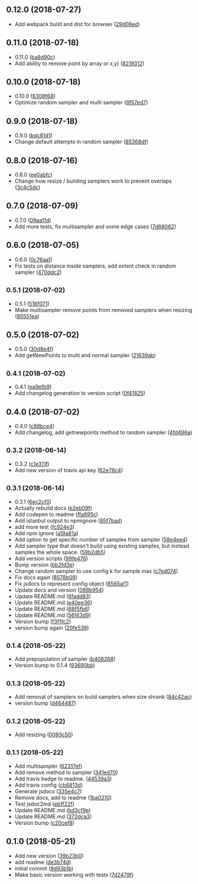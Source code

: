 ## 0.12.0 (2018-07-27)

* Add webpack build and dist for browser ([29d06ed](https://github.com/vantreeseba/poisson-sampler/commit/29d06ed))



## 0.11.0 (2018-07-18)

* 0.11.0 ([ba8d90c](https://github.com/vantreeseba/poisson-sampler/commit/ba8d90c))
* Add ability to remove point by array or x,y) ([8219312](https://github.com/vantreeseba/poisson-sampler/commit/8219312))



## 0.10.0 (2018-07-18)

* 0.10.0 ([8308f68](https://github.com/vantreeseba/poisson-sampler/commit/8308f68))
* Optimize random sampler and multi sampler ([6f57ed7](https://github.com/vantreeseba/poisson-sampler/commit/6f57ed7))



## 0.9.0 (2018-07-18)

* 0.9.0 ([bdc81d1](https://github.com/vantreeseba/poisson-sampler/commit/bdc81d1))
* Change default attempts in random sampler ([85368df](https://github.com/vantreeseba/poisson-sampler/commit/85368df))



## 0.8.0 (2018-07-16)

* 0.8.0 ([ee0abfc](https://github.com/vantreeseba/poisson-sampler/commit/ee0abfc))
* Change how resize / building samplers work to prevent overlaps ([3c4c5dc](https://github.com/vantreeseba/poisson-sampler/commit/3c4c5dc))



## 0.7.0 (2018-07-09)

* 0.7.0 ([09aa11d](https://github.com/vantreeseba/poisson-sampler/commit/09aa11d))
* Add more tests, fix multisampler and some edge cases ([7d68062](https://github.com/vantreeseba/poisson-sampler/commit/7d68062))



## 0.6.0 (2018-07-05)

* 0.6.0 ([0c76aa1](https://github.com/vantreeseba/poisson-sampler/commit/0c76aa1))
* Fix tests on distance inside samplers, add extent check in random sampler ([470ddc2](https://github.com/vantreeseba/poisson-sampler/commit/470ddc2))



## <small>0.5.1 (2018-07-02)</small>

* 0.5.1 ([516f071](https://github.com/vantreeseba/poisson-sampler/commit/516f071))
* Make multisampler remove points from removed samplers when resizing ([85551ea](https://github.com/vantreeseba/poisson-sampler/commit/85551ea))



## 0.5.0 (2018-07-02)

* 0.5.0 ([30d8e4f](https://github.com/vantreeseba/poisson-sampler/commit/30d8e4f))
* Add getNewPoints to multi and normal sampler ([21639ab](https://github.com/vantreeseba/poisson-sampler/commit/21639ab))



## <small>0.4.1 (2018-07-02)</small>

* 0.4.1 ([ea9efb9](https://github.com/vantreeseba/poisson-sampler/commit/ea9efb9))
* Add changelog generation to version script ([0f41825](https://github.com/vantreeseba/poisson-sampler/commit/0f41825))



## 0.4.0 (2018-07-02)

* 0.4.0 ([c88bce4](https://github.com/vantreeseba/poisson-sampler/commit/c88bce4))
* Add changelog, add getnewpoints method to random sampler ([4fd486a](https://github.com/vantreeseba/poisson-sampler/commit/4fd486a))



## <small>0.3.2 (2018-06-14)</small>

* 0.3.2 ([c1e311f](https://github.com/vantreeseba/poisson-sampler/commit/c1e311f))
* Add new version of travis api key ([62e78c4](https://github.com/vantreeseba/poisson-sampler/commit/62e78c4))



## <small>0.3.1 (2018-06-14)</small>

* 0.3.1 ([6ec2cf0](https://github.com/vantreeseba/poisson-sampler/commit/6ec2cf0))
* Actually rebuild docs ([e2eb09f](https://github.com/vantreeseba/poisson-sampler/commit/e2eb09f))
* Add codepen to readme ([ffa995c](https://github.com/vantreeseba/poisson-sampler/commit/ffa995c))
* Add istanbul output to npmignore ([85f7bad](https://github.com/vantreeseba/poisson-sampler/commit/85f7bad))
* add more test ([fc924e3](https://github.com/vantreeseba/poisson-sampler/commit/fc924e3))
* Add npm ignore ([a19a81a](https://github.com/vantreeseba/poisson-sampler/commit/a19a81a))
* Add option to get specific number of samples from sampler ([58e4ee4](https://github.com/vantreeseba/poisson-sampler/commit/58e4ee4))
* Add sampler type that doesn't build using existing samples, but instead samples the whole space. ([59b2db5](https://github.com/vantreeseba/poisson-sampler/commit/59b2db5))
* Add version scripts ([99fe476](https://github.com/vantreeseba/poisson-sampler/commit/99fe476))
* Bump version ([bb2fd3e](https://github.com/vantreeseba/poisson-sampler/commit/bb2fd3e))
* Change random sampler to use config k for sample max ([c7ed074](https://github.com/vantreeseba/poisson-sampler/commit/c7ed074))
* Fix docs again ([8578b09](https://github.com/vantreeseba/poisson-sampler/commit/8578b09))
* Fix jsdocs to represent config object ([8565af1](https://github.com/vantreeseba/poisson-sampler/commit/8565af1))
* Update docs and version ([088b954](https://github.com/vantreeseba/poisson-sampler/commit/088b954))
* Update README.md ([6fadd83](https://github.com/vantreeseba/poisson-sampler/commit/6fadd83))
* Update README.md ([e40ee36](https://github.com/vantreeseba/poisson-sampler/commit/e40ee36))
* Update README.md ([68f5fb6](https://github.com/vantreeseba/poisson-sampler/commit/68f5fb6))
* Update README.md ([56f43d9](https://github.com/vantreeseba/poisson-sampler/commit/56f43d9))
* Version bump ([f3f1fc2](https://github.com/vantreeseba/poisson-sampler/commit/f3f1fc2))
* version bump again ([20fe539](https://github.com/vantreeseba/poisson-sampler/commit/20fe539))



## <small>0.1.4 (2018-05-22)</small>

* Add prepopulation of sampler ([b408268](https://github.com/vantreeseba/poisson-sampler/commit/b408268))
* Version bump to 0.1.4 ([93690bb](https://github.com/vantreeseba/poisson-sampler/commit/93690bb))



## <small>0.1.3 (2018-05-22)</small>

* Add removal of samplers on build samplers when size shrank ([84c42ac](https://github.com/vantreeseba/poisson-sampler/commit/84c42ac))
* version bump ([d464487](https://github.com/vantreeseba/poisson-sampler/commit/d464487))



## <small>0.1.2 (2018-05-22)</small>

* Add resizing ([0093c50](https://github.com/vantreeseba/poisson-sampler/commit/0093c50))



## <small>0.1.1 (2018-05-22)</small>

* Add multisampler ([62317ef](https://github.com/vantreeseba/poisson-sampler/commit/62317ef))
* Add remove method to sampler ([341ed70](https://github.com/vantreeseba/poisson-sampler/commit/341ed70))
* Add travis badge to readme. ([44539a3](https://github.com/vantreeseba/poisson-sampler/commit/44539a3))
* Add travis config ([cb6813d](https://github.com/vantreeseba/poisson-sampler/commit/cb6813d))
* Generate jsdocs ([335e4c7](https://github.com/vantreeseba/poisson-sampler/commit/335e4c7))
* Remove docs, add to readme ([1ba0210](https://github.com/vantreeseba/poisson-sampler/commit/1ba0210))
* Test jsdoc2md ([eb1f22f](https://github.com/vantreeseba/poisson-sampler/commit/eb1f22f))
* Update README.md ([bd3cf9e](https://github.com/vantreeseba/poisson-sampler/commit/bd3cf9e))
* Update README.md ([372dca3](https://github.com/vantreeseba/poisson-sampler/commit/372dca3))
* Version bump ([c20cef8](https://github.com/vantreeseba/poisson-sampler/commit/c20cef8))



## 0.1.0 (2018-05-21)

* Add new version ([39b23b0](https://github.com/vantreeseba/poisson-sampler/commit/39b23b0))
* add readme ([de3b74d](https://github.com/vantreeseba/poisson-sampler/commit/de3b74d))
* initial commit ([8d93b1b](https://github.com/vantreeseba/poisson-sampler/commit/8d93b1b))
* Make basic version working with tests ([7d2479f](https://github.com/vantreeseba/poisson-sampler/commit/7d2479f))



